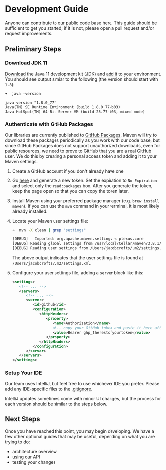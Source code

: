 # Development Guide

Anyone can contribute to our public code base here. This guide should be sufficient to get you started; if it is not, please open a pull request and/or request improvements.

## Preliminary Steps

### Download JDK 11

[Download](https://www.oracle.com/java/technologies/javase/jdk11-archive-downloads.html) the Java 11 development kit (JDK) and [add it](https://www.baeldung.com/java-home-on-windows-7-8-10-mac-os-x-linux) to your environment. You should see output simiar to the following (the version should start with `1.8`):

```txt
➜  java -version

java version "1.8.0_77"
Java(TM) SE Runtime Environment (build 1.8.0_77-b03)
Java HotSpot(TM) 64-Bit Server VM (build 25.77-b03, mixed mode)
```

### Authenticate with GitHub Packages

Our libraries are currently published to [GitHub Packages](https://github.com/features/packages). Maven will try to download these packages periodically as you work with our code base, but since GitHub Packages does not support unauthorized downloads, even for public resources, we need to prove to GitHub that you are a real GitHub user. We do this by creating a personal access token and adding it to your Maven settings.

1. Create a GitHub account if you don't already have one
2. Go [here](https://github.com/settings/tokens) and generate a new token. Set the expiration to `No Expiration` and select only the `read:packages` box. After you generate the token, keep the page open so that you can copy the token later.
3. Install Maven using your preferred package manager (e.g. `brew install maven`). If you can use the `mvn` command in your terminal, it is most likely already installed.
4. Locate your Maven user settings file:

   ```sh
   ➜  mvn -X clean | grep "settings"

   [DEBUG]   Imported: org.apache.maven.settings < plexus.core
   [DEBUG] Reading global settings from /usr/local/Cellar/maven/3.8.1/libexec/conf/settings.xml
   [DEBUG] Reading user settings from /Users/jacobcrofts/.m2/settings.xml
   ```

   The above output indicates that the user settings file is found at `/Users/jacobcrofts/.m2/settings.xml`.
5. Configure your user settings file, adding a `server` block like this:

   ```xml
   <settings>
      <!-- ... -->
      <servers>
         <!-- ... -->
         <server>
            <id>github</id>
            <configuration>
               <httpHeaders>
                  <property>
                     <name>Authorization</name>
                     <!-- copy your GitHub token and paste it here after "Bearer" -->
                     <value>Bearer ghp_therestofyourtoken</value>
                  </property>
               </httpHeaders>
            </configuration>
         </server>
      </servers>
   </settings>
   ```

### Setup Your IDE

Our team uses IntelliJ, but feel free to use whichever IDE you prefer. Please add any IDE-specific files to the [.gitignore](../.gitignore).

IntelliJ updates sometimes come with minor UI changes, but the process for each version should be similar to the steps below.

## Next Steps

Once you have reached this point, you may begin developing. We have a few other optional guides that may be useful, depending on what you are trying to do:

- architecture overview
- using our API
- testing your changes
